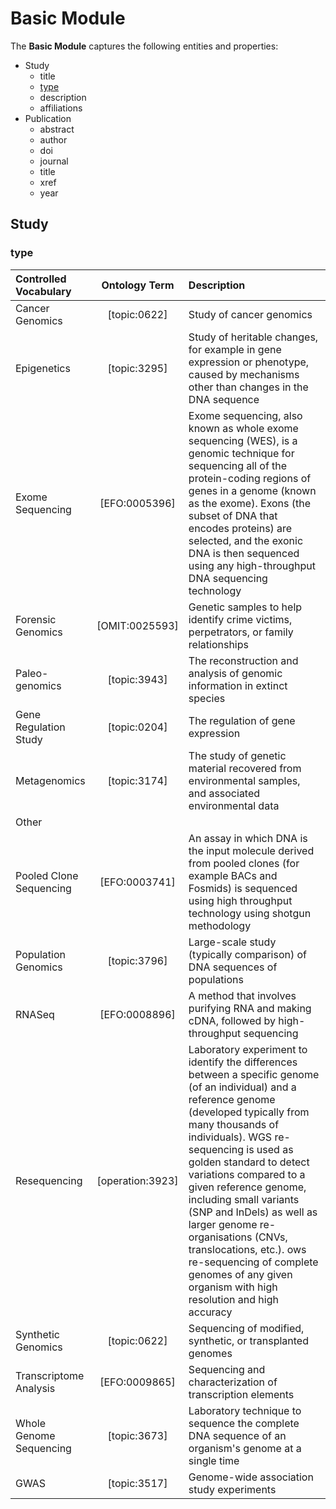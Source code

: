 # **Basic Module**

The **Basic Module** captures the following entities and properties:

- Study
    - title
    - [type](#type)
    - description
    - affiliations
- Publication
    - abstract
    - author
    - doi
    - journal
    - title
    - xref
    - year


## **Study**
### **type**

| Controlled Vocabulary   |  Ontology Term   | Description                                                                                                                                                                                                                                                                                                                                                                                                                                                                                                  |
| :---------------------- | :--------------: | :----------------------------------------------------------------------------------------------------------------------------------------------------------------------------------------------------------------------------------------------------------------------------------------------------------------------------------------------------------------------------------------------------------------------------------------------------------------------------------------------------------- |
| Cancer Genomics         |   [topic:0622]   | Study of cancer genomics                                                                                                                                                                                                                                                                                                                                                                                                                                                                                     |
| Epigenetics             |   [topic:3295]   | Study of heritable changes, for example in gene expression or phenotype, caused by mechanisms other than changes in the DNA sequence                                                                                                                                                                                                                                                                                                                                                                         |
| Exome Sequencing        |  [EFO:0005396]   | Exome sequencing, also known as whole exome sequencing (WES), is a genomic technique for sequencing all of the protein-coding regions of genes in a genome (known as the exome). Exons (the subset of DNA that encodes proteins) are selected, and the exonic DNA is then sequenced using any high-throughput DNA sequencing technology                                                                                                                                                                      |
| Forensic Genomics       |  [OMIT:0025593]  | Genetic samples to help identify crime victims, perpetrators, or family relationships                                                                                                                                                                                                                                                                                                                                                                                                                        |
| Paleo-genomics          |   [topic:3943]   | The reconstruction and analysis of genomic information in extinct species                                                                                                                                                                                                                                                                                                                                                                                                                                    |
| Gene Regulation Study   |   [topic:0204]   | The regulation of gene expression                                                                                                                                                                                                                                                                                                                                                                                                                                                                            |
| Metagenomics            |   [topic:3174]   | The study of genetic material recovered from environmental samples, and associated environmental data                                                                                                                                                                                                                                                                                                                                                                                                        |
| Other                   |                  |                                                                                                                                                                                                                                                                                                                                                                                                                                                                                                              |
| Pooled Clone Sequencing |  [EFO:0003741]   | An assay in which DNA is the input molecule derived from pooled clones (for example BACs and Fosmids) is sequenced using high throughput technology using shotgun methodology                                                                                                                                                                                                                                                                                                                                |
| Population Genomics     |   [topic:3796]   | Large-scale study (typically comparison) of DNA sequences of populations                                                                                                                                                                                                                                                                                                                                                                                                                                     |
| RNASeq                  |  [EFO:0008896]   | A method that involves purifying RNA and making cDNA, followed by high-throughput sequencing                                                                                                                                                                                                                                                                                                                                                                                                                 |
| Resequencing            | [operation:3923] | Laboratory experiment to identify the differences between a specific genome (of an individual) and a reference genome (developed typically from many thousands of individuals). WGS re-sequencing is used as golden standard to detect variations compared to a given reference genome, including small variants (SNP and InDels) as well as larger genome re-organisations (CNVs, translocations, etc.). ows re-sequencing of complete genomes of any given organism with high resolution and high accuracy |
| Synthetic Genomics      |   [topic:0622]   | Sequencing of modified, synthetic, or transplanted genomes                                                                                                                                                                                                                                                                                                                                                                                                                                                   |
| Transcriptome Analysis  |  [EFO:0009865]   | Sequencing and characterization of transcription elements                                                                                                                                                                                                                                                                                                                                                                                                                                                    |
| Whole Genome Sequencing |   [topic:3673]   | Laboratory technique to sequence the complete DNA sequence of an organism's genome at a single time                                                                                                                                                                                                                                                                                                                                                                                                          |
| GWAS                    |   [topic:3517]   | Genome-wide association study experiments                                                                                                                                                                                                                                                                                                                                                                                                                                                                    |

